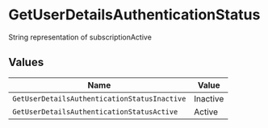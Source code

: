 # GetUserDetailsAuthenticationStatus

String representation of subscriptionActive


## Values

| Name                                         | Value                                        |
| -------------------------------------------- | -------------------------------------------- |
| `GetUserDetailsAuthenticationStatusInactive` | Inactive                                     |
| `GetUserDetailsAuthenticationStatusActive`   | Active                                       |